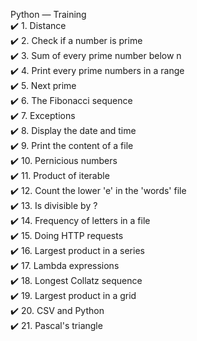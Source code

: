 Python — Training  
✔️ 1. Distance  
✔️ 2. Check if a number is prime  
✔️ 3. Sum of every prime number below n  
✔️ 4. Print every prime numbers in a range  
✔️ 5. Next prime  
✔️ 6. The Fibonacci sequence  
✔️ 7. Exceptions  
✔️ 8. Display the date and time  
✔️ 9. Print the content of a file  
✔️ 10. Pernicious numbers  
✔️ 11. Product of iterable  
✔️ 12. Count the lower 'e' in the 'words' file  
✔️ 13. Is divisible by ?  
✔️ 14. Frequency of letters in a file  
✔️ 15. Doing HTTP requests  
✔️ 16. Largest product in a series  
✔️ 17. Lambda expressions  
✔️ 18. Longest Collatz sequence  
✔️ 19. Largest product in a grid  
✔️ 20. CSV and Python  
✔️ 21. Pascal's triangle  